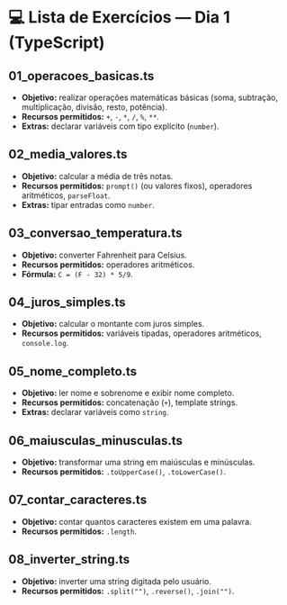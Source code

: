 # 💻 Lista de Exercícios — Dia 1 (TypeScript)

## 01_operacoes_basicas.ts
- **Objetivo:** realizar operações matemáticas básicas (soma, subtração, multiplicação, divisão, resto, potência).
- **Recursos permitidos:** `+`, `-`, `*`, `/`, `%`, `**`.
- **Extras:** declarar variáveis com tipo explícito (`number`).

## 02_media_valores.ts
- **Objetivo:** calcular a média de três notas.
- **Recursos permitidos:** `prompt()` (ou valores fixos), operadores aritméticos, `parseFloat`.
- **Extras:** tipar entradas como `number`.

## 03_conversao_temperatura.ts
- **Objetivo:** converter Fahrenheit para Celsius.
- **Recursos permitidos:** operadores aritméticos.
- **Fórmula:** `C = (F - 32) * 5/9`.

## 04_juros_simples.ts
- **Objetivo:** calcular o montante com juros simples.
- **Recursos permitidos:** variáveis tipadas, operadores aritméticos, `console.log`.

## 05_nome_completo.ts
- **Objetivo:** ler nome e sobrenome e exibir nome completo.
- **Recursos permitidos:** concatenação (`+`), template strings.
- **Extras:** declarar variáveis como `string`.

## 06_maiusculas_minusculas.ts
- **Objetivo:** transformar uma string em maiúsculas e minúsculas.
- **Recursos permitidos:** `.toUpperCase()`, `.toLowerCase()`.

## 07_contar_caracteres.ts
- **Objetivo:** contar quantos caracteres existem em uma palavra.
- **Recursos permitidos:** `.length`.

## 08_inverter_string.ts
- **Objetivo:** inverter uma string digitada pelo usuário.
- **Recursos permitidos:** `.split("")`, `.reverse()`, `.join("")`.


